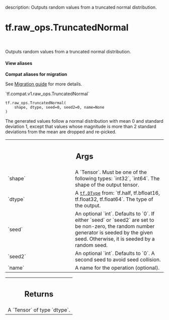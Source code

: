description: Outputs random values from a truncated normal distribution.

<div itemscope itemtype="http://developers.google.com/ReferenceObject">
<meta itemprop="name" content="tf.raw_ops.TruncatedNormal" />
<meta itemprop="path" content="Stable" />
</div>

# tf.raw_ops.TruncatedNormal

<!-- Insert buttons and diff -->

<table class="tfo-notebook-buttons tfo-api nocontent" align="left">

</table>



Outputs random values from a truncated normal distribution.

<section class="expandable">
  <h4 class="showalways">View aliases</h4>
  <p>
<b>Compat aliases for migration</b>
<p>See
<a href="https://www.tensorflow.org/guide/migrate">Migration guide</a> for
more details.</p>
<p>`tf.compat.v1.raw_ops.TruncatedNormal`</p>
</p>
</section>

<pre class="devsite-click-to-copy prettyprint lang-py tfo-signature-link">
<code>tf.raw_ops.TruncatedNormal(
    shape, dtype, seed=0, seed2=0, name=None
)
</code></pre>



<!-- Placeholder for "Used in" -->

The generated values follow a normal distribution with mean 0 and standard
deviation 1, except that values whose magnitude is more than 2 standard
deviations from the mean are dropped and re-picked.

<!-- Tabular view -->
 <table class="responsive fixed orange">
<colgroup><col width="214px"><col></colgroup>
<tr><th colspan="2"><h2 class="add-link">Args</h2></th></tr>

<tr>
<td>
`shape`
</td>
<td>
A `Tensor`. Must be one of the following types: `int32`, `int64`.
The shape of the output tensor.
</td>
</tr><tr>
<td>
`dtype`
</td>
<td>
A <a href="../../tf/dtypes/DType.md"><code>tf.DType</code></a> from: `tf.half, tf.bfloat16, tf.float32, tf.float64`.
The type of the output.
</td>
</tr><tr>
<td>
`seed`
</td>
<td>
An optional `int`. Defaults to `0`.
If either `seed` or `seed2` are set to be non-zero, the random number
generator is seeded by the given seed.  Otherwise, it is seeded by a
random seed.
</td>
</tr><tr>
<td>
`seed2`
</td>
<td>
An optional `int`. Defaults to `0`.
A second seed to avoid seed collision.
</td>
</tr><tr>
<td>
`name`
</td>
<td>
A name for the operation (optional).
</td>
</tr>
</table>



<!-- Tabular view -->
 <table class="responsive fixed orange">
<colgroup><col width="214px"><col></colgroup>
<tr><th colspan="2"><h2 class="add-link">Returns</h2></th></tr>
<tr class="alt">
<td colspan="2">
A `Tensor` of type `dtype`.
</td>
</tr>

</table>

